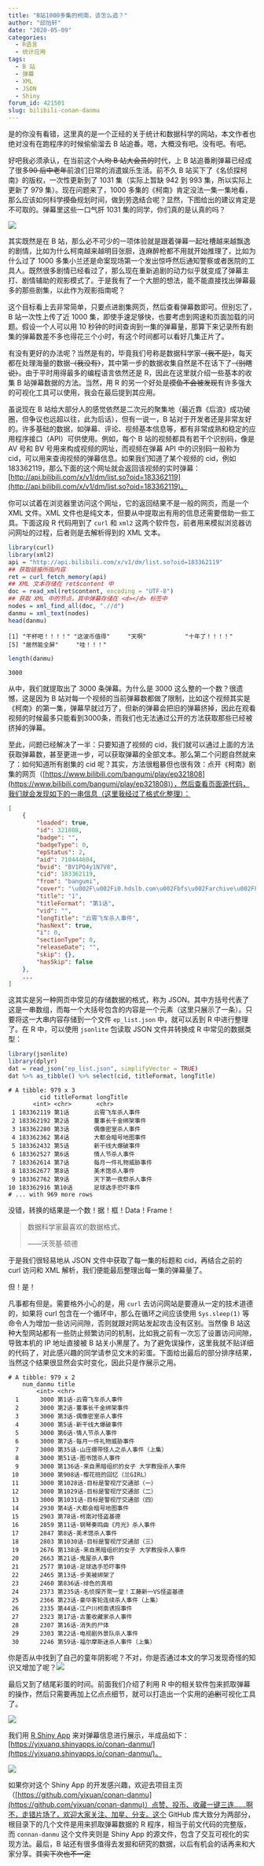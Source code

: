```yaml
---
title: "B站1000多集的柯南，该怎么追？"
author: "邱怡轩"
date: "2020-05-09"
categories:
  - R语言
  - 统计应用
tags:
  - B 站
  - 弹幕
  - XML
  - JSON
  - Shiny
forum_id: 421501
slug: bilibili-conan-danmu
---
```


是的你没有看错，这里真的是一个正经的关于统计和数据科学的网站，本文作者也绝对没有在跑程序的时候偷偷溜去 B 站追番。嗯，大概没有吧。没有吧。有吧。

好吧我必须承认，在当前这个~~人均 B 站大会员的~~时代，上 B 站追番刷弹幕已经成了很多~~90 后中老年~~前浪们日常的消遣娱乐生活。前不久 B 站买下了《名侦探柯南》的版权，一次性更新到了 1031 集（实际上暂缺 942 到 993 集，所以实际上更新了 979 集）。现在问题来了，1000 多集的《柯南》肯定没法一集一集地看，那么应该如何科学~~摸鱼~~规划时间，做到劳逸结合呢？显然，下图给出的建议肯定是不可取的。弹幕里这些一口气肝 1031 集的同学，你们真的是认真的吗？

![](https://uploads.cosx.org/2020/05/conan-danmu.png)

其实既然是在 B 站，那么必不可少的一项体验就是跟着弹幕一起吐槽越来越飘逸的剧情，比如为什么柯南越来越明目张胆，连麻醉枪都不用就开始推理了，比如为什么过了 1000 多集小兰还是命案现场第一个发出惊呼然后通知警察或者医院的工具人。既然很多剧情已经看过了，那么现在重新追剧的动力似乎就变成了弹幕主打、剧情辅助的观影模式了。于是我有了一个大胆的想法，能不能直接找出弹幕最多的那些剧集，以此作为观影指南呢？

这个目标看上去非常简单，只要点进剧集网页，然后查看弹幕数即可。但别忘了，B 站一次性上传了近 1000 集，即使手速足够快，也要考虑到网速和页面加载的问题。假设一个人可以用 10 秒钟的时间查询到一集的弹幕量，那算下来记录所有剧集的弹幕数差不多也得花三个小时，有这个时间都可以看好几集正片了。

有没有更好的办法呢？当然是有的，毕竟我们号称是数据科学家~~（我不是）~~，每天都在处理海量的数据~~（我没有）~~，其中第一步的数据收集自然是不在话下了~~（别瞎说）~~。由于平时用得最多的编程语言依然还是 R，因此在这里就介绍一些基本的收集 B 站弹幕数据的方法。当然，用 R 的另一个好处是~~摸鱼不会被发现~~有许多强大的可视化工具可以使用，我会在最后提到其应用。

虽说现在 B 站给大部分人的感觉依然是二次元的聚集地（最近靠《后浪》成功破圈，但争议也远超以往，此为后话），但有一说一，B 站对于开发者还是非常友好的。许多基础的数据，如弹幕、评论、视频基本信息等，都有非常成熟和稳定的应用程序接口（API）可供使用。例如，每个 B 站的视频都具有若干个识别码，像是 AV 号和 BV 号用来构成视频的网址，而视频在弹幕 API 中的识别码一般称为 cid，可以用来查询视频的弹幕信息。如果我们知道了某个视频的 cid，例如 183362119，那么下面的这个网址就会返回该视频的实时弹幕：[http://api.bilibili.com/x/v1/dm/list.so?oid=183362119](http://api.bilibili.com/x/v1/dm/list.so?oid=183362119)。

你可以试着在浏览器里访问这个网址，它的返回结果不是一般的网页，而是一个 XML 文件。XML 文件也是纯文本，但要从中提取出有用的信息还需要借助一些工具。下面这段 R 代码用到了 `curl` 和 `xml2` 这两个软件包，前者用来模拟浏览器访问网址的过程，后者则是去解析得到的 XML 文本。

```r
library(curl)
library(xml2)
api = "http://api.bilibili.com/x/v1/dm/list.so?oid=183362119"
## 获取链接所指内容
ret = curl_fetch_memory(api)
## XML 文本存储在 ret$content 中
doc = read_xml(ret$content, encoding = "UTF-8")
## 获取 XML 中的节点，其中弹幕存储在 <d></d> 标签中
nodes = xml_find_all(doc, ".//d")
danmu = xml_text(nodes)
head(danmu)
```

```
[1] "干杯吧！！！！" "这波币值得"     "天啊"           "十年了！！！！"
[5] "居然能全屏"     "哇！！！"      
```

```r
length(danmu)
```

```
3000
```

从中，我们就提取出了 3000 条弹幕。为什么是 3000 这么整的一个数？很遗憾，这是因为 B 站对每一个视频的当前弹幕数都做了限制，比如这个视频其实是《柯南》的第一集，弹幕早就过万了，但新的弹幕会把旧的弹幕挤掉，因此在观看视频的时候最多只能看到3000条，而我们也无法通过公开的方法获取那些已经被挤掉的弹幕。

至此，问题已经解决了一半：只要知道了视频的 cid，我们就可以通过上面的方法获取弹幕数，甚至更进一步，可以获取弹幕的全部文本。那么第二个问题自然就来了：如何知道所有剧集的 cid 呢？其实，方法很粗暴但也很有效：点开《柯南》剧集的网页（[https://www.bilibili.com/bangumi/play/ep321808](https://www.bilibili.com/bangumi/play/ep321808)），然后查看页面源代码，我们就会发现如下的一串信息（这里我经过了格式化整理）：

```json
[
    {
        "loaded": true,
        "id": 321808,
        "badge": "",
        "badgeType": 0,
        "epStatus": 2,
        "aid": 710444604,
        "bvid": "BV1PQ4y1N7V8",
        "cid": 183362119,
        "from": "bangumi",
        "cover": "\u002F\u002Fi0.hdslb.com\u002Fbfs\u002Farchive\u002F82d4523e2562748d050a8d8ec7ebc03fbe1a15a1.jpg",
        "title": "1",
        "titleFormat": "第1话",
        "vid": "",
        "longTitle": "云霄飞车杀人事件",
        "hasNext": true,
        "i": 0,
        "sectionType": 0,
        "releaseDate": "",
        "skip": {},
        "hasSkip": false
    },
    ...
]
```

这其实是另一种网页中常见的存储数据的格式，称为 JSON。其中方括号代表了这是一串数组，而每一个大括号包含的内容是一个元素（这里只展示了一条）。只要将这一大串内容存储到一个文件 `ep_list.json` 中，就可以丢到 R 中进行整理了。在 R 中，可以使用 `jsonlite` 包读取 JSON 文件并转换成 R 中常见的数据类型：

```r
library(jsonlite)
library(dplyr)
dat = read_json("ep_list.json", simplifyVector = TRUE)
dat %>% as_tibble() %>% select(cid, titleFormat, longTitle)
```

```
# A tibble: 979 x 3
         cid titleFormat longTitle           
       <int> <chr>       <chr>               
 1 183362119 第1话       云霄飞车杀人事件    
 2 183362192 第2话       董事长千金绑架事件  
 3 183362280 第3话       偶像密室杀人事件    
 4 183362362 第4话       大都会暗号地图事件  
 5 183362432 第5话       新干线大爆破事件    
 6 183362527 第6话       情人节杀人事件      
 7 183362614 第7话       每月一件礼物威胁事件
 8 183362677 第8话       美术馆杀人事件      
 9 183362762 第9话       天下第一夜祭杀人事件
10 183362916 第10话      足球选手恐吓事件    
# ... with 969 more rows
```

没错，转换的结果是一个数！据！框！Data！Frame！

> 数据科学家最喜欢的数据格式。
>
> ——沃茨基·硕德

于是我们很轻易地从 JSON 文件中获取了每一集的标题和 cid，再结合之前的 curl 访问和 XML 解析，我们便能最后整理出每一集的弹幕量了。

但！是！

凡事都有但是。需要格外小心的是，用 `curl` 去访问网站是要遵从一定的技术道德的，如果将 curl 包含在一个循环中，那么在循环之间应该使用 `Sys.sleep(1)` 等命令人为增加一些访问间隙，否则就跟对网站发起攻击没有区别。当然像 B 站这种大型网站都有一些防止频繁访问的机制，比如我之前有一次忘了设置访问间隙，导致本机的 IP 地址直接被 B 站关小黑屋了。为了避免误操作，这里我就不贴详细的代码了，对此感兴趣的同学请参见文末的彩蛋。下面给出最后的部分排序结果，当然这个结果很显然会实时变化，因此只是作展示之用。

```
# A tibble: 979 x 2
    num_danmu title                                        
        <int> <chr>                                        
  1      3000 第1话-云霄飞车杀人事件                       
  2      3000 第2话-董事长千金绑架事件                     
  3      3000 第3话-偶像密室杀人事件                       
  4      3000 第5话-新干线大爆破事件                       
  5      3000 第6话-情人节杀人事件                         
  6      3000 第7话-每月一件礼物威胁事件                   
  7      3000 第35话-山庄绷带怪人之杀人事件（上集）        
  8      3000 第51话-图书馆杀人事件                        
  9      3000 第136话-来自黑暗组织的女子 大学教授杀人事件  
 10      3000 第908话-樱花班的回忆（兰GIRL）               
 11      3000 第1028话-目标是警视厅交通部（一）            
 12      3000 第1029话-目标是警视厅交通部（二）            
 13      3000 第1031话-目标是警视厅交通部（四）            
 14      2930 第4话-大都会暗号地图事件                     
 15      2903 第78话-柯南对怪盗基德                        
 16      2859 第11话-钢琴奏鸣曲《月光》杀人事件            
 17      2847 第8话-美术馆杀人事件                         
 18      2803 第1030话-目标是警视厅交通部（三）            
 19      2676 第138话-来自黑暗组织的女子 大学教授杀人事件  
 20      2663 第21话-鬼屋杀人事件                          
 21      2577 第10话-足球选手恐吓事件                      
 22      2465 第13话-步美被绑架了                          
 23      2460 第836话-绯色的真相                           
 24      2373 第235话-名侦探齐聚一堂！工藤新一VS怪盗基德   
 25      2366 第23话-豪华客轮连续杀人事件（上集）          
 26      2335 第44话-江户川柯南诱拐事件                    
 27      2323 第17话-古董收藏家杀人事件                    
 28      2307 第16话-消失的尸体                            
 29      2303 第22话-电视剧外景队杀人事件                  
 30      2246 第59话-福尔摩斯迷杀人事件（上集）            
```

你是否从中找到了自己的童年阴影呢？不对，你是否通过本文的学习发现奇怪的知识又增加了呢？![](https://uploads.cosx.org/2020/05/weird-knowledge.png)

最后又到了结尾彩蛋的时间。前面我们介绍了利用 R 中的相关软件包来抓取弹幕的操作，然后只需要再加上亿点点细节，就可以打造出一个实用的~~追剧~~可视化工具了。

![](https://uploads.cosx.org/2020/05/add-details.png)

我们用 [R Shiny App](https://shiny.rstudio.com/) 来对弹幕信息进行展示，半成品如下：
[https://yixuanq.shinyapps.io/conan-danmu/](https://yixuanq.shinyapps.io/conan-danmu/)。

![](https://raw.githubusercontent.com/yixuan/conan-danmu/master/screenshot.png)

如果你对这个 Shiny App 的开发感兴趣，欢迎去项目主页（[https://github.com/yixuan/conan-danmu](https://github.com/yixuan/conan-danmu)）点赞、投币、收藏一键三连……啊不，走错片场了，欢迎大家关注、加星、分支。这个 GitHub 库大致分为两部分，根目录下的几个文件是用来抓取弹幕数据的 R 程序，相当于前文代码的完整版，而 `connan-danmu` 这个文件夹则是 Shiny App 的源文件，包含了交互可视化的实现方法。最后，B 站还有很多值得去发掘和研究的数据，以后有机会的话再来和大家分享。~~其实下次也不一定~~
